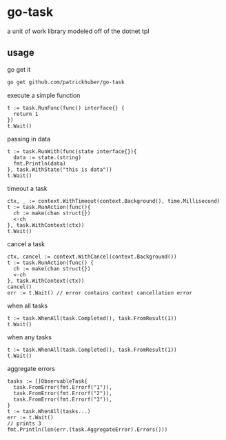 # go-task

a unit of work library modeled off of the dotnet tpl

## usage

go get it

```bash 
go get github.com/patrickhuber/go-task
```

execute a simple function 

```golang
t := task.RunFunc(func() interface{} {
  return 1
})
t.Wait()
```

passing in data

```golang
t := task.RunWith(func(state interface{}){
  data := state.(string)
  fmt.Println(data)
}, task.WithState("this is data"))
t.Wait()
```

timeout a task

```golang
ctx, _ := context.WithTimeout(context.Background(), time.Millisecond)
t := task.RunAction(func(){
  ch := make(chan struct{})
  <-ch
}, task.WithContext(ctx))
t.Wait()
```

cancel a task

```golang
ctx, cancel := context.WithCancel(context.Background())
t := task.RunAction(func() {
  ch := make(chan struct{})
  <-ch
}, task.WithContext(ctx))
cancel()
err := t.Wait() // error contains context cancellation error
```

when all tasks

```
t := task.WhenAll(task.Completed(), task.FromResult(1))
t.Wait()
```

when any tasks

```
t := task.WhenAll(task.Completed(), task.FromResult(1))
t.Wait()
```

aggregate errors

```
tasks := []ObservableTask{
  task.FromError(fmt.Errorf("1")),
  task.FromError(fmt.Errorf("2")),
  task.FromError(fmt.Errorf("3")),
}
t := task.WhenAll(tasks...)
err := t.Wait()
// prints 3
fmt.Println(len(err.(task.AggregateError).Errors()))
```